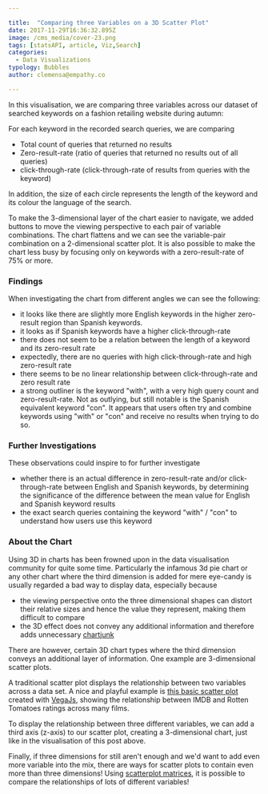 ```yaml
---

title:  "Comparing three Variables on a 3D Scatter Plot"
date: 2017-11-29T16:36:32.895Z
image: /cms_media/cover-23.png
tags: [statsAPI, article, Viz,Search]
categories:
  - Data Visualizations
typology: Bubbles
author: clemensa@empathy.co

---
```

<iyd-iframe src="https://www.imagineyourdata.com/datavis/scatter-3D/" desktop-height="765px" tablet-height="" mobile-height="" framebimg-order="1"></iyd-iframe>

In this visualisation, we are comparing three variables across our dataset of searched keywords on a fashion retailing website during autumn:

For each keyword in the recorded search queries, we are comparing
- Total count of queries that returned no results
- Zero-result-rate (ratio of queries that returned no results out of all queries)
- click-through-rate (click-through-rate of results from queries with the keyword)

In addition, the size of each circle represents the length of the keyword and its colour the language of the search.

To make the 3-dimensional layer of the chart easier to navigate, we added buttons to move the viewing perspective to each pair of variable combinations. The chart flattens and we can see the variable-pair combination on a 2-dimensional scatter plot. It is also possible to make the chart less busy by focusing only on keywords with a zero-result-rate of 75% or more.

### Findings

When investigating the chart from different angles we can see the following:
- it looks like there are slightly more English keywords in the higher zero-result region than Spanish keywords.
- it looks as if Spanish keywords have a higher click-through-rate
- there does not seem to be a relation between the length of a keyword and its zero-result rate
- expectedly, there are no queries with high click-through-rate and high zero-result rate
- there seems to be no linear relationship between click-through-rate and zero result rate
- a strong outliner is the keyword "with", with a very high query count and zero-result-rate. Not as outlying, but still notable is the Spanish equivalent keyword "con". It appears that users often try and combine keywords using "with" or "con" and receive no results when trying to do so.

### Further Investigations

These observations could inspire to for further investigate
- whether there is an actual difference in zero-result-rate and/or click-through-rate between English and Spanish keywords, by determining the significance of the difference between the mean value for English and Spanish keyword results
- the exact search queries containing the keyword "with" / "con" to understand how users use this keyword

### About the Chart

Using 3D in charts has been frowned upon in the data visualisation community for quite some time. Particularly the infamous 3d pie chart or any other chart where the third dimension is added for mere eye-candy is usually regarded a bad way to display data, especially because

 - the viewing perspective onto the three dimensional shapes can distort their relative sizes and hence the value they represent, making them difficult to compare
 - the 3D effect does not convey any additional information and therefore adds unnecessary <a href="https://en.wikipedia.org/wiki/Chartjunk" target="_blank">chartjunk</a>
 

There are however, certain 3D chart types where the third dimension conveys an additional layer of information. One example are 3-dimensional scatter plots.

A traditional scatter plot displays the relationship between two variables across a data set. A nice and playful example is <a href="https://vega.github.io/editor/#/" target="_blank">this basic scatter plot</a> created with  <a href="https://vega.github.io/vega/" target="_blank">VegaJs</a>, showing the relationship between IMDB and Rotten Tomatoes ratings across many films.

To display the relationship between three different variables, we can add a third axis (z-axis) to our scatter plot, creating a 3-dimensional chart, just like in the visualisation of this post above.

Finally, if three dimensions for still aren't enough and we'd want to add even more variable into the mix, there are ways for scatter plots to contain even more than three dimensions! Using <a href="https://en.wikipedia.org/wiki/Scatter_plot#Scatterplot_matrices" target="_blank">scatterplot matrices</a>, it is possible to compare the relationships of lots of different variables!


